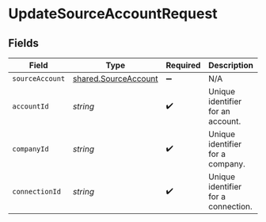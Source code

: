 # UpdateSourceAccountRequest


## Fields

| Field                                                               | Type                                                                | Required                                                            | Description                                                         | Example                                                             |
| ------------------------------------------------------------------- | ------------------------------------------------------------------- | ------------------------------------------------------------------- | ------------------------------------------------------------------- | ------------------------------------------------------------------- |
| `sourceAccount`                                                     | [shared.SourceAccount](../../../sdk/models/shared/sourceaccount.md) | :heavy_minus_sign:                                                  | N/A                                                                 |                                                                     |
| `accountId`                                                         | *string*                                                            | :heavy_check_mark:                                                  | Unique identifier for an account.                                   | 13d946f0-c5d5-42bc-b092-97ece17923ab                                |
| `companyId`                                                         | *string*                                                            | :heavy_check_mark:                                                  | Unique identifier for a company.                                    | 8a210b68-6988-11ed-a1eb-0242ac120002                                |
| `connectionId`                                                      | *string*                                                            | :heavy_check_mark:                                                  | Unique identifier for a connection.                                 | 2e9d2c44-f675-40ba-8049-353bfcb5e171                                |